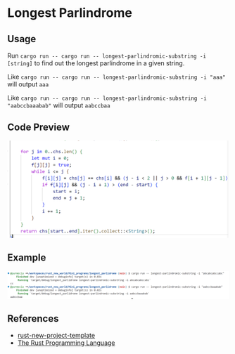 # Longest Parlindrome

## Usage
Run `cargo run -- cargo run -- longest-parlindromic-substring -i [string]` to find out the longest parlindrome in a given string.

Like `cargo run -- cargo run -- longest-parlindromic-substring -i "aaa"` will output `aaa`

Like `cargo run -- cargo run -- longest-parlindromic-substring -i "aabccbaaabab"` will output `aabccbaa`


## Code Preview
![code](img/code.png)
## Example
![example](img/exp.png)
## References

* [rust-new-project-template](https://github.com/noahgift/rust-new-project-template)
* [The Rust Programming Language](https://doc.rust-lang.org/book/#the-rust-programming-language)